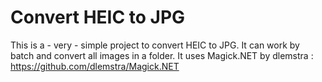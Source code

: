 # Convert HEIC to JPG

This is a - very - simple project to convert HEIC to JPG. It can work by batch and convert all images in a folder.
It uses Magick.NET by dlemstra : https://github.com/dlemstra/Magick.NET

